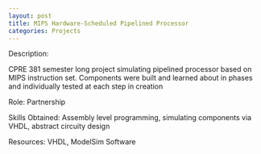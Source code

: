 ```yaml
---
layout: post
title: MIPS Hardware-Scheduled Pipelined Processor
categories: Projects
---
```

Description:

CPRE 381 semester long project simulating pipelined processor based on MIPS instruction set. Components were built and learned about in phases and individually tested at each step in creation


Role:
	Partnership

Skills Obtained:
	Assembly level programming, simulating components via VHDL, abstract circuity design

Resources:
	VHDL, ModelSim Software
